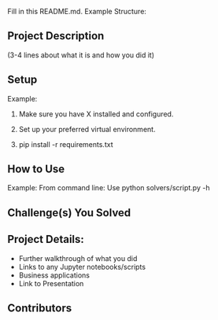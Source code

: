 Fill in this README.md. Example Structure:

## Project Description 
(3-4 lines about what it is and how you did it)

## Setup
Example:
1. Make sure you have X installed and configured.

2. Set up your preferred virtual environment.

3. pip install -r requirements.txt

## How to Use
Example:
From command line: Use python solvers/script.py -h

## Challenge(s) You Solved

## Project Details: 
  - Further walkthrough of what you did 
  - Links to any Jupyter notebooks/scripts
  - Business applications
  - Link to Presentation

## Contributors 
